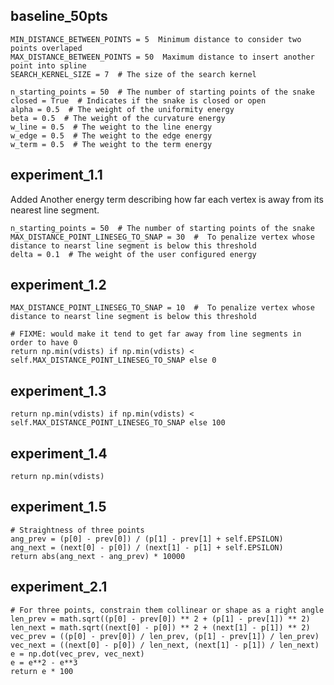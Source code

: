 ## baseline_50pts

    MIN_DISTANCE_BETWEEN_POINTS = 5  Minimum distance to consider two points overlaped
    MAX_DISTANCE_BETWEEN_POINTS = 50  Maximum distance to insert another point into spline
    SEARCH_KERNEL_SIZE = 7  # The size of the search kernel
    
    n_starting_points = 50  # The number of starting points of the snake
    closed = True  # Indicates if the snake is closed or open
    alpha = 0.5  # The weight of the uniformity energy
    beta = 0.5  # The weight of the curvature energy
    w_line = 0.5  # The weight to the line energy
    w_edge = 0.5  # The weight to the edge energy
    w_term = 0.5  # The weight to the term energy


## experiment_1.1

Added Another energy term describing how far each vertex is away from its nearest line segment.

```
n_starting_points = 50  # The number of starting points of the snake
MAX_DISTANCE_POINT_LINESEG_TO_SNAP = 30  #  To penalize vertex whose distance to nearst line segment is below this threshold 
delta = 0.1  # The weight of the user configured energy
```

## experiment_1.2

```
MAX_DISTANCE_POINT_LINESEG_TO_SNAP = 10  #  To penalize vertex whose distance to nearst line segment is below this threshold 
```

```
# FIXME: would make it tend to get far away from line segments in order to have 0
return np.min(vdists) if np.min(vdists) < self.MAX_DISTANCE_POINT_LINESEG_TO_SNAP else 0
```

## experiment_1.3

```
return np.min(vdists) if np.min(vdists) < self.MAX_DISTANCE_POINT_LINESEG_TO_SNAP else 100
```

## experiment_1.4

```
return np.min(vdists)
```

## experiment_1.5

```
# Straightness of three points
ang_prev = (p[0] - prev[0]) / (p[1] - prev[1] + self.EPSILON)
ang_next = (next[0] - p[0]) / (next[1] - p[1] + self.EPSILON)
return abs(ang_next - ang_prev) * 10000
```

## experiment_2.1

```
# For three points, constrain them collinear or shape as a right angle
len_prev = math.sqrt((p[0] - prev[0]) ** 2 + (p[1] - prev[1]) ** 2)
len_next = math.sqrt((next[0] - p[0]) ** 2 + (next[1] - p[1]) ** 2)
vec_prev = ((p[0] - prev[0]) / len_prev, (p[1] - prev[1]) / len_prev)
vec_next = ((next[0] - p[0]) / len_next, (next[1] - p[1]) / len_next)
e = np.dot(vec_prev, vec_next)
e = e**2 - e**3
return e * 100
```